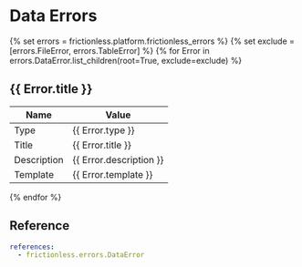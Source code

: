 # Data Errors

{% set errors = frictionless.platform.frictionless_errors %}
{% set exclude = [errors.FileError, errors.TableError] %}
{% for Error in errors.DataError.list_children(root=True, exclude=exclude) %}
## {{ Error.title }}

| Name        | Value                      |
| ----------- | -------------------------- |
| Type        | {{ Error.type }}           |
| Title       | {{ Error.title }}          |
| Description | {{ Error.description }}    |
| Template    | {{ Error.template }}       |
{% endfor %}

## Reference

```yaml reference
references:
  - frictionless.errors.DataError
```
